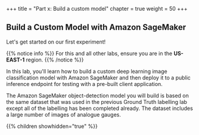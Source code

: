 +++
title = "Part x: Build a custom model"
chapter = true
weight = 50
+++

## Build a Custom Model with Amazon SageMaker

Let's get started on our first experiment!

{{% notice info %}}
For this and all other labs, ensure you are in the **US-EAST-1** region.
{{% /notice %}}

In this lab, you'll learn how to build a custom deep learning image classification model with Amazon SageMaker and then deploy it to a public inference endpoint for testing with a pre-built client application.

The Amazon SageMaker object-detection model you will build is based on the same dataset that was used in the previous Ground Truth labelling lab except all of the labelling has been completed already. The dataset includes a large number of images of analogue gauges.

{{% children showhidden="true" %}}
